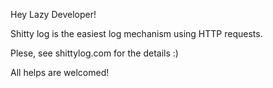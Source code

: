 Hey Lazy Developer!

Shitty log is the easiest log mechanism using HTTP requests.

Plese, see shittylog.com for the details :)

All helps are welcomed!